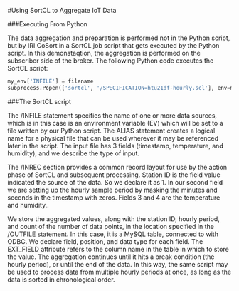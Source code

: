 #Using SortCL to Aggregate IoT Data

###Executing From Python

The data aggregation and preparation is performed not in the Python script, but by IRI CoSort in a SortCL job script that gets executed by the Python script. In this demonstaqtion, the aggregation is performed on the subscriber side of the broker. The following Python code executes the SortCL script:
```python 
my_env['INFILE'] = filename
subprocess.Popen(['sortcl', '/SPECIFICATION=htu21df-hourly.scl'], env=my_env)
```
###The SortCL script

The /INFILE statement specifies the name of one or more data sources, which is in this case is an environment variable (EV) which will be set to a file written by our Python script. The ALIAS statement creates a logical name for a physical file that can be used wherever it may be referenced later in the script. The input file has 3 fields (timestamp, temperature, and humidity), and we describe the type of input. 

The /INREC section provides a common record layout for use by the action phase of SortCL and subsequent processing. Station ID is the field value indicated the source of the data. So we declare it as 1. In our second field we are setting up the hourly sample period by masking the minutes and seconds in the timestamp with zeros. Fields 3 and 4 are the temperature and humidity..

We store the aggregated values, along with the station ID, hourly period, and count of the number of data points, in the location specified in the /OUTFILE statement. In this case, it  is a MySQL table, connected to with ODBC. We declare field, position, and data type for each field. The EXT_FIELD attribute refers to the column name in the table in which to store the value. The aggregation continues until it hits a break condition (the hourly period), or until the end of the data. In this way, the same script may be used to process data from multiple hourly periods at once, as long as the data is sorted in chronological order. 